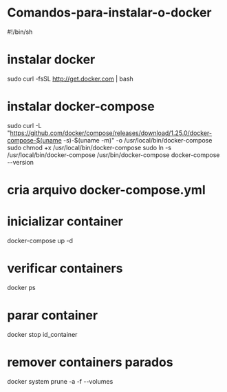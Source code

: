 # Comandos-para-instalar-o-docker


#!/bin/sh
# instalar docker
sudo curl -fsSL http://get.docker.com | bash

# instalar docker-compose
sudo curl -L "https://github.com/docker/compose/releases/download/1.25.0/docker-compose-$(uname -s)-$(uname -m)" -o /usr/local/bin/docker-compose
sudo chmod +x /usr/local/bin/docker-compose
sudo ln -s /usr/local/bin/docker-compose /usr/bin/docker-compose
docker-compose --version

# cria arquivo docker-compose.yml
# inicializar container
docker-compose up -d

# verificar containers
docker ps

# parar container
docker stop id_container

# remover containers parados
docker system prune -a -f --volumes
